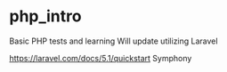 # php_intro
Basic PHP tests and learning
Will update utilizing Laravel

https://laravel.com/docs/5.1/quickstart
Symphony
